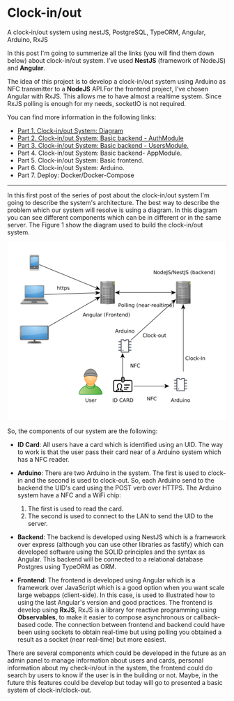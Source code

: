 
# Clock-in/out
A clock-in/out system using nestJS, PostgreSQL, TypeORM, Angular, Arduino, RxJS

In this post I'm going to summerize all the links (you will find them down below) about clock-in/out system. I’ve used **NestJS** (framework of NodeJS) and **Angular**.

The idea of this project is to develop a clock-in/out system using Arduino as NFC transmitter to a **NodeJS** API.For the frontend project, I’ve chosen Angular with RxJS. This allows me to have almost a realtime system. Since RxJS polling is enough for my needs, socketIO is not required.

You can find more information in the following links:

- <a href="https://carloscaballero.io/part-1-clock-in-out-system-diagram/" target="_blank">Part 1. Clock-in/out System: Diagram</a>
- <a href="https://carloscaballero.io/part-2-clock-in-out-system-basic-backend/" target="_blank">Part 2. Clock-in/out System: Basic backend - AuthModule</a>
- <a href="https://carloscaballero.io/part-3-clock-in-out-system-basic-backend-ii-usersmodule/" target="_blank">Part 3. Clock-in/out System: Basic backend - UsersModule.</a>
- Part 4. Clock-in/out System: Basic backend- AppModule.
- Part 5. Clock-in/out System: Basic frontend.
- Part 6. Clock-in/out System: Arduino.
- Part 7. Deploy: Docker/Docker-Compose

--- 

In this first post of the series of post about the clock-in/out system I'm going to describe the system's architecture. The best way to describe the problem which our system will resolve is using a diagram. In this diagram you can see different components which can be in different or in the same server. The Figure 1 show the diagram used to build the clock-in/out system.


![Diagram](https://github.com/Caballerog/clock-in-out/blob/master/diagram.png?raw=true)

So, the components of our system are the following:

- **ID Card**: All users have a card which is identified using an UID. The way to work is that the user pass their card near of a Arduino system which has a NFC reader.
- **Arduino**: There are two Arduino in the system. The first is used to clock-in and the second is used to clock-out. So, each Arduino send to the backend the UID's card using the POST verb over HTTPS.  The Arduino system have a NFC and a WiFi chip:
  
    1. The first is used to read the card.
    2. The second is used to connect to the LAN to send the UID to the server.
   
- **Backend**: The backend is developed using NestJS which is a framework over express (although you can use other libraries as fastify) which can developed software using the SOLID principles and the syntax as Angular. This backend will be connected to a relational database Postgres using TypeORM as ORM.
- **Frontend**: The frontend is developed using Angular which is a framework over JavaScript which is a good option when you want scale large webapps (client-side). In this case, is used to illustrated how to using the last Angular's version and good practices. The frontend is develop using **RxJS**, RxJS is a library for reactive programming using **Observables**, to make it easier to compose asynchronous or callback-based code. The connection between frontend and backend could have been using sockets to obtain real-time but using polling you obtained a result as a socket (near real-time) but more easiest.

There are several components which could be developed in the future as an admin panel to manage information about users and cards, personal information about my check-in/out in the system, the frontend could do search by users to know if the user is in the building or not. Maybe, in the future this features could be develop but today will go to presented a basic system of clock-in/clock-out.
